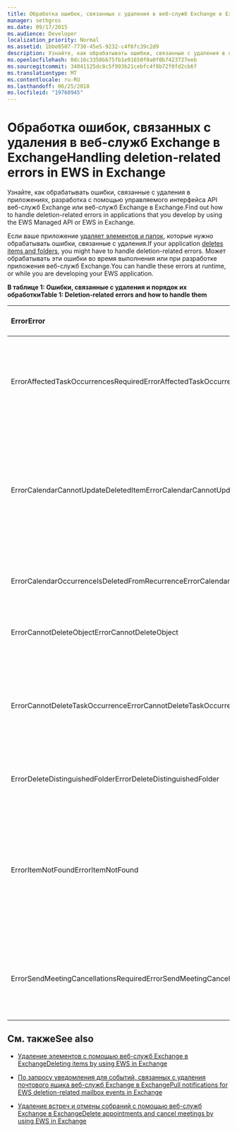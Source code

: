 ```yaml
---
title: Обработка ошибок, связанных с удаления в веб-служб Exchange в Exchange
manager: sethgros
ms.date: 09/17/2015
ms.audience: Developer
localization_priority: Normal
ms.assetid: 1bbe8507-7730-45e5-9232-c4f6fc39c2d9
description: Узнайте, как обрабатывать ошибки, связанные с удаления в приложениях, разработка с помощью управляемого интерфейса API веб-служб Exchange или веб-служб Exchange в Exchange.
ms.openlocfilehash: 0dc16c3350bb75fb1e91650f0a0f0b7423727eeb
ms.sourcegitcommit: 34041125dc8c5f993b21cebfc4f8b72f0fd2cb6f
ms.translationtype: MT
ms.contentlocale: ru-RU
ms.lasthandoff: 06/25/2018
ms.locfileid: "19760945"
---
```

# <a name="handling-deletion-related-errors-in-ews-in-exchange"></a><span data-ttu-id="8db49-103">Обработка ошибок, связанных с удаления в веб-служб Exchange в Exchange</span><span class="sxs-lookup"><span data-stu-id="8db49-103">Handling deletion-related errors in EWS in Exchange</span></span>

<span data-ttu-id="8db49-104">Узнайте, как обрабатывать ошибки, связанные с удаления в приложениях, разработка с помощью управляемого интерфейса API веб-служб Exchange или веб-служб Exchange в Exchange.</span><span class="sxs-lookup"><span data-stu-id="8db49-104">Find out how to handle deletion-related errors in applications that you develop by using the EWS Managed API or EWS in Exchange.</span></span>
  
<span data-ttu-id="8db49-105">Если ваше приложение [удаляет элементов и папок](deleting-items-by-using-ews-in-exchange.md), которые нужно обрабатывать ошибки, связанные с удаления.</span><span class="sxs-lookup"><span data-stu-id="8db49-105">If your application [deletes items and folders](deleting-items-by-using-ews-in-exchange.md), you might have to handle deletion-related errors.</span></span> <span data-ttu-id="8db49-106">Может обрабатывать эти ошибки во время выполнения или при разработке приложения веб-служб Exchange.</span><span class="sxs-lookup"><span data-stu-id="8db49-106">You can handle these errors at runtime, or while you are developing your EWS application.</span></span>
  
<span data-ttu-id="8db49-107">**В таблице 1: Ошибки, связанные с удаления и порядок их обработки**</span><span class="sxs-lookup"><span data-stu-id="8db49-107">**Table 1: Deletion-related errors and how to handle them**</span></span>

|<span data-ttu-id="8db49-108">**Error**</span><span class="sxs-lookup"><span data-stu-id="8db49-108">**Error**</span></span>|<span data-ttu-id="8db49-109">**Происходит при попытке...**</span><span class="sxs-lookup"><span data-stu-id="8db49-109">**Occurs when you try to…**</span></span>|<span data-ttu-id="8db49-110">**Обработать его с...**</span><span class="sxs-lookup"><span data-stu-id="8db49-110">**Handle it by…**</span></span>|
|:-----|:-----|:-----|
|<span data-ttu-id="8db49-111">ErrorAffectedTaskOccurrencesRequired</span><span class="sxs-lookup"><span data-stu-id="8db49-111">ErrorAffectedTaskOccurrencesRequired</span></span>  <br/> |<span data-ttu-id="8db49-112">Удалите экземпляр повторяющейся задачи и **AffectedTaskOccurrence** свойство не задано.</span><span class="sxs-lookup"><span data-stu-id="8db49-112">Delete an instance of a recurring task, and the **AffectedTaskOccurrence** property is not set.</span></span>  <br/> |<span data-ttu-id="8db49-113">Установка свойства **AffectedTaskOccurrence** и повтор попытки удаления.</span><span class="sxs-lookup"><span data-stu-id="8db49-113">Setting the **AffectedTaskOccurrence** property, and retrying the deletion.</span></span>  <br/> |
|<span data-ttu-id="8db49-114">ErrorCalendarCannotUpdateDeletedItem</span><span class="sxs-lookup"><span data-stu-id="8db49-114">ErrorCalendarCannotUpdateDeletedItem</span></span>  <br/> |<span data-ttu-id="8db49-115">Обновите элемент календаря, расположенный в папки "Удаленные" после обновления приведет отправку собрания пригласить участников.</span><span class="sxs-lookup"><span data-stu-id="8db49-115">Update a calendar item located in the Deleted Items folder when the update would result in sending a meeting invite to attendees.</span></span>  <br/> |<span data-ttu-id="8db49-116">Отмена обновления или перемещение элемента календаря обратно в папку по умолчанию календаря и обновление элемента календаря.</span><span class="sxs-lookup"><span data-stu-id="8db49-116">Canceling the update or moving the calendar item back to the default Calendar folder and updating the calendar item.</span></span>  <br/> |
|<span data-ttu-id="8db49-117">ErrorCalendarOccurrenceIsDeletedFromRecurrence</span><span class="sxs-lookup"><span data-stu-id="8db49-117">ErrorCalendarOccurrenceIsDeletedFromRecurrence</span></span>  <br/> |<span data-ttu-id="8db49-118">Ссылаться на удаленных вхождения повторяющейся встречи.</span><span class="sxs-lookup"><span data-stu-id="8db49-118">Reference a deleted occurrence of a recurring appointment.</span></span>  <br/> |<span data-ttu-id="8db49-119">Удаление ссылки на удаленных вхождение.</span><span class="sxs-lookup"><span data-stu-id="8db49-119">Removing a reference to a deleted occurrence.</span></span>  <br/> |
|<span data-ttu-id="8db49-120">ErrorCannotDeleteObject</span><span class="sxs-lookup"><span data-stu-id="8db49-120">ErrorCannotDeleteObject</span></span>  <br/> |<span data-ttu-id="8db49-121">Удалите элемент, который не может быть удалена.</span><span class="sxs-lookup"><span data-stu-id="8db49-121">Delete an item that cannot be deleted.</span></span>  <br/> |<span data-ttu-id="8db49-122">Выход попытки удаления элемента.</span><span class="sxs-lookup"><span data-stu-id="8db49-122">Quitting attempts to delete the item.</span></span>  <br/> |
|<span data-ttu-id="8db49-123">ErrorCannotDeleteTaskOccurrence</span><span class="sxs-lookup"><span data-stu-id="8db49-123">ErrorCannotDeleteTaskOccurrence</span></span>  <br/> |<span data-ttu-id="8db49-124">Удалить вхождение неповторяющейся задачи или удалить последнюю копию повторяющейся задачи.</span><span class="sxs-lookup"><span data-stu-id="8db49-124">Delete an occurrence of a nonrecurring task or delete the last occurrence of a recurring task.</span></span>  <br/> |<span data-ttu-id="8db49-125">Удаление неповторяющейся задачи или выход пытается удалить последнюю копию повторяющейся задачи.</span><span class="sxs-lookup"><span data-stu-id="8db49-125">Deleting a nonrecurring task or quitting attempts to delete the last occurrence of a recurring task.</span></span>  <br/> |
|<span data-ttu-id="8db49-126">ErrorDeleteDistinguishedFolder</span><span class="sxs-lookup"><span data-stu-id="8db49-126">ErrorDeleteDistinguishedFolder</span></span>  <br/> |<span data-ttu-id="8db49-127">Удаление различающееся папки.</span><span class="sxs-lookup"><span data-stu-id="8db49-127">Delete a distinguished folder.</span></span>  <br/> |<span data-ttu-id="8db49-128">Указывает, что папок по умолчанию удалить невозможно.</span><span class="sxs-lookup"><span data-stu-id="8db49-128">Indicating that default folders cannot be deleted.</span></span>  <br/> |
|<span data-ttu-id="8db49-129">ErrorItemNotFound</span><span class="sxs-lookup"><span data-stu-id="8db49-129">ErrorItemNotFound</span></span>  <br/> |<span data-ttu-id="8db49-130">Доступ к без возможности восстановления удаленных элементов.</span><span class="sxs-lookup"><span data-stu-id="8db49-130">Access a permanently deleted item.</span></span>  <br/> |<span data-ttu-id="8db49-131">Удаление ссылки на элемент, когда он удаляется из хранилища.</span><span class="sxs-lookup"><span data-stu-id="8db49-131">Removing references to an item when it is deleted from the store.</span></span> <span data-ttu-id="8db49-132">Если восстанавливается элемента, убедитесь, что снова задать необходимые ссылки на клиенте.</span><span class="sxs-lookup"><span data-stu-id="8db49-132">If an item is recovered, make sure that you reinstate required references to the client.</span></span>  <br/> |
|<span data-ttu-id="8db49-133">ErrorSendMeetingCancellationsRequired</span><span class="sxs-lookup"><span data-stu-id="8db49-133">ErrorSendMeetingCancellationsRequired</span></span>  <br/> |<span data-ttu-id="8db49-134">Удаление элемента календаря без указания должна быть отправлена отмен собрания.</span><span class="sxs-lookup"><span data-stu-id="8db49-134">Delete a calendar item without specifying whether meeting cancellations should be sent.</span></span>  <br/> |<span data-ttu-id="8db49-135">Указание, что следует отмен собрания или не будут отправляться.</span><span class="sxs-lookup"><span data-stu-id="8db49-135">Specifying that meeting cancellations should or should not be sent.</span></span>  <br/> |
   
## <a name="see-also"></a><span data-ttu-id="8db49-136">См. также</span><span class="sxs-lookup"><span data-stu-id="8db49-136">See also</span></span>


- [<span data-ttu-id="8db49-137">Удаление элементов с помощью веб-служб Exchange в Exchange</span><span class="sxs-lookup"><span data-stu-id="8db49-137">Deleting items by using EWS in Exchange</span></span>](deleting-items-by-using-ews-in-exchange.md)
    
- [<span data-ttu-id="8db49-138">По запросу уведомления для событий, связанных с удаления почтового ящика веб-служб Exchange в Exchange</span><span class="sxs-lookup"><span data-stu-id="8db49-138">Pull notifications for EWS deletion-related mailbox events in Exchange</span></span>](pull-notifications-for-ews-deletion-related-mailbox-events-in-exchange.md)
    
- [<span data-ttu-id="8db49-139">Удаление встреч и отмены собраний с помощью веб-служб Exchange в Exchange</span><span class="sxs-lookup"><span data-stu-id="8db49-139">Delete appointments and cancel meetings by using EWS in Exchange</span></span>](how-to-delete-appointments-and-cancel-meetings-by-using-ews-in-exchange.md)
    

